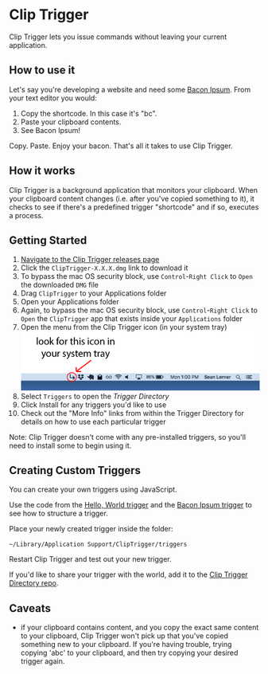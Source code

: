 # Clip Trigger

Clip Trigger lets you issue commands without leaving your current application.

## How to use it

Let's say you're developing a website and need some [Bacon Ipsum](https://baconipsum.com/). From your text editor you would:

1. Copy the shortcode. In this case it's "bc".
2. Paste your clipboard contents.
3. See Bacon Ipsum!

Copy. Paste. Enjoy your bacon. That's all it takes to use Clip Trigger.

## How it works

Clip Trigger is a background application that monitors your clipboard. When your clipboard content changes (i.e. after you've copied something to it), it checks to see if there's a predefined trigger "shortcode" and if so, executes a process.

## Getting Started

1. [Navigate to the Clip Trigger releases page](https://github.com/seanlerner/clip-trigger/releases/latest)
1. Click the `ClipTrigger-X.X.X.dmg` link to download it
1. To bypass the mac OS security block, use `Control`-`Right Click` to `Open` the downloaded `DMG` file
1. Drag `ClipTrigger` to your Applications folder
1. Open your Applications folder
1. Again, to bypass the mac OS security block, use `Control`-`Right Click` to `Open` the `ClipTrigger` app that exists inside your `Applications` folder
1. Open the menu from the Clip Trigger icon (in your system tray)<br><img src=https://github.com/seanlerner/clip-trigger/raw/master/assets/img/system-tray-icon.png>
1. Select `Triggers` to open the *Trigger Directory*
1. Click Install for any triggers you'd like to use
1. Check out the "More Info" links from within the Trigger Directory for details on how to use each particular trigger

Note: Clip Trigger doesn't come with any pre-installed triggers, so you'll need to install some to begin using it.

## Creating Custom Triggers

You can create your own triggers using JavaScript.

Use the code from the [Hello, World trigger](https://github.com/seanlerner/hello-world-trigger) and the [Bacon Ipsum trigger](https://github.com/seanlerner/bacon-ipsum-trigger) to see how to structure a trigger.

Place your newly created trigger inside the folder:

```
~/Library/Application Support/ClipTrigger/triggers
```

Restart Clip Trigger and test out your new trigger.

If you'd like to share your trigger with the world, add it to the [Clip Trigger Directory repo](https://github.com/seanlerner/clip-trigger-directory).

## Caveats

- if your clipboard contains content, and you copy the exact same content to your clipboard, Clip Trigger won't pick up that you've copied something new to your clipboard. If you're having trouble, trying copying 'abc' to your clipboard, and then try copying your desired trigger again.
